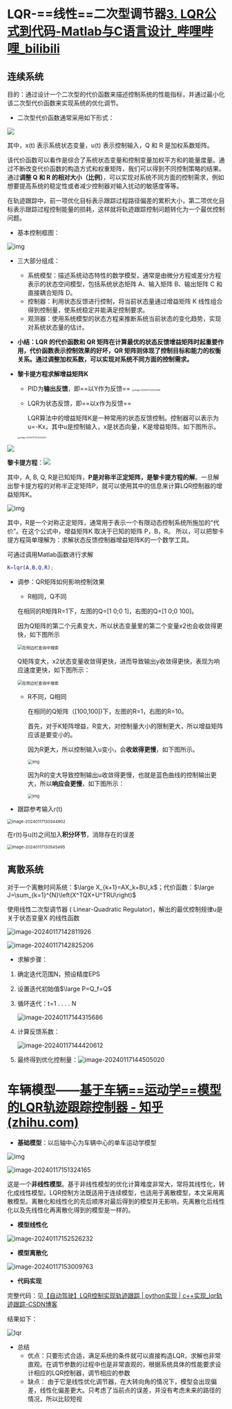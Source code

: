 # LQR-==线性==二次型调节器[3. LQR公式到代码-Matlab与C语言设计_哔哩哔哩_bilibili](https://www.bilibili.com/video/BV1Ng4y1V7JQ/?p=3&spm_id_from=pageDriver&vd_source=3da170c3416f78cfe40e1a7ba3a4f5f9)

## 连续系统

目的：通过设计一个二次型的代价函数来描述控制系统的性能指标，并通过最小化该二次型代价函数来实现系统的优化调节。

- 二次型代价函数通常采用如下形式：

![ ](imgs/v2-1e88310c0e3f1a343d2e8da2e5039a6e_720w.webp)

其中，x(t) 表示系统状态变量，u(t) 表示控制输入，Q 和 R 是加权系数矩阵。

该代价函数可以看作是综合了系统状态变量和控制变量加权平方和的能量度量。通过不断改变代价函数的构造方式和权重矩阵，我们可以得到不同控制策略的结果。通过**调整 Q 和 R 的相对大小（比例）**，可以实现对系统不同方面的控制需求，例如想要提高系统的稳定性或者减少控制器对输入扰动的敏感度等等。

在轨迹跟踪中，前一项优化目标表示跟踪过程路径偏差的累积大小，第二项优化目标表示跟踪过程控制能量的损耗，这样就将轨迹跟踪控制问题转化为一个最优控制问题。

- 基本控制框图：

![img](imgs/v2-b66552bceae39efd28fc7d3693a61f54_r.jpg)

- 三大部分组成：
  - 系统模型：描述系统动态特性的数学模型，通常是由微分方程或差分方程表示的状态空间模型，包括系统状态矩阵 A、输入矩阵 B、输出矩阵 C 和直接耦合矩阵 D。
  - 控制器：利用状态反馈进行控制，将当前状态量通过增益矩阵 K 线性组合得到控制量，使系统稳定并能满足控制要求。
  - 观测器：使用系统模型的状态方程来推断系统当前状态的变化趋势，实现对系统状态量的估计。

- **小结：LQR 的代价函数和 QR 矩阵在计算最优的状态反馈增益矩阵时起重要作用，代价函数表示控制效果的好坏，QR 矩阵则体现了控制目标和能力的权衡关系。通过调整加权系数，可以实现对系统不同方面的控制需求。**

  

- **黎卡提方程求解增益矩阵K**

  - PID为**输出反馈**，即==以Y作为反馈== <img src="imgs/image-20240117122534294.png" alt="image-20240117122534294" style="zoom: 33%;" />

  - LQR为状态反馈，即==以x作为反馈==

    LQR算法中的增益矩阵K是一种常用的状态反馈控制。控制器可以表示为 u=-Kx，其中u是控制输入，x是状态向量，K是增益矩阵。如下图所示。

  <img src="imgs/image-20240117123343929.png" alt="image-20240117123343929" style="zoom:33%;" />

![ ](imgs/v2-c0bd80beec10e1b22ef886679c61a34a_720w.webp)

**黎卡提方程**：![ ](imgs/v2-8662e43b7600398e709c2ea2c0098534_720w.webp)

其中，A, B, Q, R是已知矩阵，**P是对称半正定矩阵，是黎卡提方程的解**。一旦解出黎卡提方程的对称半正定矩阵P，就可以使用其中的信息来计算LQR控制器的增益矩阵K。

![img](imgs/v2-acf926f2c4ccfa124af6f0a967e9b9b0_720w.png)

其中，R是一个对称正定矩阵，通常用于表示一个有限动态控制系统所施加的“代价”。在这个公式中，增益矩阵K 取决于已知的矩阵 P，B，R。
所以，可以把黎卡提方程简单理解为：求解状态反馈控制器增益矩阵K的一个数学工具。

可通过调用Matlab函数进行求解

```matlab
K=lqr(A,B,Q,R);
```



- 调参：QR矩阵如何影响控制效果

  - R相同，Q不同 

  在相同的R矩阵R=1下，左图的Q=[1 0;0 1]，右图的Q=[1 0;0 100]。

  因为Q矩阵的第二个元素变大，所以状态变量里的第二个变量x2也会收敛得更快，如下图所示

  <img src="imgs/v2-b9520145d1d70e80697097b598164e24_720w.webp" alt="在侧边栏查询中搜索" style="zoom: 67%;" />

  Q矩阵变大，x2状态变量收敛得更快，进而导致输出y收敛得更快，表现为响应速度更快，如下图所示：

  <img src="imgs/v2-116efbb7b64669926d4a35ba870d08c9_720w.webp" alt="在侧边栏查询中搜索" style="zoom: 67%;" />

  - R不同，Q相同 

    在相同的Q矩阵（[100,100])下，左图的R=1，右图的R=10。

    首先，对于K矩阵增益，R变大，对控制量大小的限制更大，所以增益矩阵应该是要变小的。

    因为R更大，所以控制输入u变小，会**收敛得更慢**，如下图所示。

    <img src="imgs/v2-941952eb1ca3b699ef0d2978b4ae2b3b_720w.webp" alt="img" style="zoom: 67%;" />

    因为R的变大导致控制输出u收敛得更慢，也就是蓝色曲线的控制输出更大，所以**响应会更慢**，如下图所示：

    <img src="imgs/v2-1b20f58b786c3052223e36501f5de155_720w.webp" alt="img" style="zoom:67%;" />

- 跟踪参考输入r(t)

<img src="imgs/image-20240117130344902.png" alt="image-20240117130344902" style="zoom:67%;" />

在r(t)与u(t)之间加入**积分环节**，消除存在的误差

<img src="imgs/image-20240117130545495.png" alt="image-20240117130545495" style="zoom:67%;" />





## 离散系统

对于一个离散时间系统：$\large X_{k+1}=AX_k+BU_k$；代价函数：$\large J=\sum_{k=1}^{N}\left(X^TQX+U^TRU\right)$

使用线性二次型调节器 ( Linear-Quadratic Regulator)，解出的最优控制规律u是关于状态变量X 的线性函数

![image-20240117142811926](imgs/image-20240117142811926.png)

![image-20240117142825206](imgs/image-20240117142825206.png)

- 求解步骤：

1. 确定迭代范围N，预设精度EPS

2. 设置迭代初始值$\large P=Q_f=Q$

3. 循环迭代：t=1 . . . . N

   ![image-20240117144315686](imgs/image-20240117144315686.png)

4. 计算反馈系数：

   ![image-20240117144420612](imgs/image-20240117144420612.png)

5. 最终得到优化控制量：![image-20240117144505020](imgs/image-20240117144505020.png)



# 车辆模型——[基于车辆==运动学==模型的LQR轨迹跟踪控制器 - 知乎 (zhihu.com)](https://zhuanlan.zhihu.com/p/548227217)

- **基础模型**：以后轴中心为车辆中心的单车运动学模型

![img](imgs/v2-0c1f016a455430e64ebd3882e362a279_720w.webp)

![image-20240117151324165](imgs/image-20240117151324165.png)

这是一个**非线性模型**。基于非线性模型的优化计算难度非常大，常将其线性化，转化成线性模型。LQR控制方法既适用于连续模型，也适用于离散模型，本文采用离散模型。离散化和线性化的先后顺序对最后得到的模型并无影响，先离散化后线性化以及先线性化再离散化得到的模型是一样的。



- **模型线性化**

<img src="imgs/image-20240117152526232.png" alt="image-20240117152526232" style="zoom:;" />

- **模型离散化**

![image-20240117153009763](imgs/image-20240117153009763.png)

- **代码实现**

完整代码：见[【自动驾驶】LQR控制实现轨迹跟踪 | python实现 | c++实现_lqr轨迹跟踪-CSDN博客](https://blog.csdn.net/weixin_42301220/article/details/125031348?ops_request_misc=&request_id=&biz_id=102&utm_term=lqr控制&utm_medium=distribute.pc_search_result.none-task-blog-2~all~sobaiduweb~default-3-125031348.nonecase&spm=1018.2226.3001.4187)

结果如下：

![lqr](imgs/lqr.png)

- 总结
  - 优点：只要形式合适，满足系统的条件就可以直接构造LQR，求解也非常直观。在调节参数的过程中也是非常直观的，根据系统具体的性能要求设计相应的LQR控制器，调节相应的参数
  - 缺点： 由于它是线性优化调节器，在大转向角的情况下，模型会出现偏差，线性化偏差更大。只考虑了当前点的误差，并没有考虑未来的路径的情况，所以比较短视